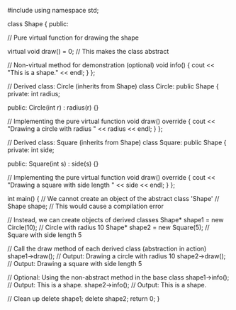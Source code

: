 

#include <iostream>
using namespace std;


class Shape {
public:

// Pure virtual function for drawing the shape

   virtual void draw() = 0;  // This makes the class abstract

// Non-virtual method for demonstration (optional)
    void info() {
        cout << "This is a shape." << endl;
    }
};

// Derived class: Circle (inherits from Shape)
class Circle: public Shape {
private:
    int radius;

public:
    Circle(int r) : radius(r) {}

// Implementing the pure virtual function
    void draw() override {
        cout << "Drawing a circle with radius " << radius << endl;
    }
};

// Derived class: Square (inherits from Shape)
class Square: public Shape {
private:
    int side;

public:
    Square(int s) : side(s) {}

// Implementing the pure virtual function
    void draw() override {
        cout << "Drawing a square with side length " << side << endl;
    }
};

int main() {
    // We cannot create an object of the abstract class 'Shape'
    // Shape shape;  // This would cause a compilation error

// Instead, we can create objects of derived classes
    Shape* shape1 = new Circle(10);  // Circle with radius 10
    Shape* shape2 = new Square(5);   // Square with side length 5

// Call the draw method of each derived class (abstraction in action)
    shape1->draw();  // Output: Drawing a circle with radius 10
    shape2->draw();  // Output: Drawing a square with side length 5

// Optional: Using the non-abstract method in the base class
    shape1->info();  // Output: This is a shape.
    shape2->info();  // Output: This is a shape.

// Clean up
    delete shape1;
    delete shape2;
    return 0;
}
